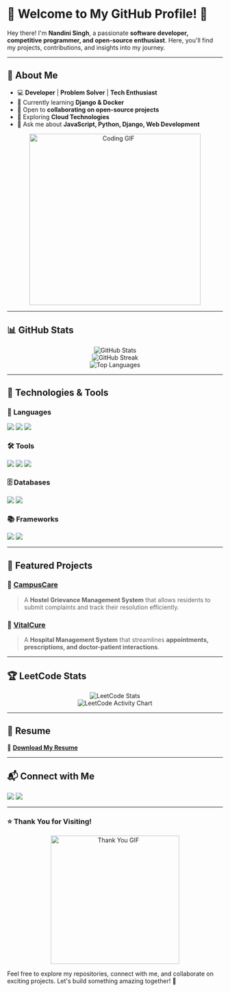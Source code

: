 # 🚀 Welcome to My GitHub Profile! 👋

Hey there! I'm **Nandini Singh**, a passionate **software developer, competitive programmer, and open-source enthusiast**. Here, you'll find my projects, contributions, and insights into my journey.

---

## 🌟 About Me

- 💻 **Developer** | **Problem Solver** | **Tech Enthusiast**
- 🌱 Currently learning **Django & Docker**
- 👯 Open to **collaborating on open-source projects**
- 🧠 Exploring **Cloud Technologies**
- 💬 Ask me about **JavaScript, Python, Django, Web Development**

<p align="center">
  <img src="https://media.giphy.com/media/qgQUggAC3Pfv687qPC/giphy.gif" width="400" alt="Coding GIF" />
</p>

---

## 📊 GitHub Stats

<p align="center">
  <img src="https://github-readme-stats.vercel.app/api?username=nandinisingh27&show_icons=true&count_private=true&hide=prs&theme=radical" alt="GitHub Stats" />
  <br/>
  <img src="https://github-readme-streak-stats.herokuapp.com/?user=nandinisingh27&theme=radical" alt="GitHub Streak" />
  <br/>
  <img src="https://github-readme-stats.vercel.app/api/top-langs/?username=nandinisingh27&layout=compact&theme=radical" alt="Top Languages" />
</p>

---

## 🔧 Technologies & Tools

### 🚀 Languages
<p>
  <img src="https://img.shields.io/badge/JavaScript-%23F7DF1E.svg?style=flat&logo=javascript&logoColor=black" />
  <img src="https://img.shields.io/badge/Python-3776AB.svg?style=flat&logo=python&logoColor=white" />
  <img src="https://img.shields.io/badge/PHP-777BB4.svg?style=flat&logo=php&logoColor=white" />
</p>

### 🛠 Tools
<p>
  <img src="https://img.shields.io/badge/Git-%23F1502F.svg?style=flat&logo=git&logoColor=white" />
  <img src="https://img.shields.io/badge/Postman-FF6C37.svg?style=flat&logo=postman&logoColor=white" />
  <img src="https://img.shields.io/badge/VS%20Code-007ACC.svg?style=flat&logo=visual-studio-code&logoColor=white" />
</p>

### 🗄 Databases
<p>
  <img src="https://img.shields.io/badge/MySQL-4479A1.svg?style=flat&logo=mysql&logoColor=white" />
  <img src="https://img.shields.io/badge/phpMyAdmin-6A4C3C.svg?style=flat&logo=phpmyadmin&logoColor=white" />
</p>

### 📚 Frameworks
<p>
  <img src="https://img.shields.io/badge/Django-092E20.svg?style=flat&logo=django&logoColor=white" />
  <img src="https://img.shields.io/badge/DRF-%23092E20.svg?style=flat&logo=django&logoColor=white" />
</p>

---

## 🌟 Featured Projects

### 🚀 [CampusCare](https://github.com/nandinisingh27/CampusCare)
> A **Hostel Grievance Management System** that allows residents to submit complaints and track their resolution efficiently.

### 🏥 [VitalCure](https://github.com/nandinisingh27/VitalCure-hospital-management-system-)
> A **Hospital Management System** that streamlines **appointments, prescriptions, and doctor-patient interactions**.

---

## 🏆 LeetCode Stats

<p align="center">
  <img src="https://leetcode.card.api.leetcode.com/users/nandinisingh27-competitive-programmer-stats?theme=light" alt="LeetCode Stats" />
  <br/>
  <img src="https://leetcard.jacoblin.cool/nandinisingh27?theme=light&ext=activity" alt="LeetCode Activity Chart" />
</p>

---

## 📄 Resume

🔗 **[Download My Resume](https://drive.google.com/file/d/1feuwrl3H_ZHzUg8kEXLymzk_ZrV3zZb5/view?usp=sharing)**

---

## 📬 Connect with Me

<p>
  <a href="https://www.linkedin.com/in/nandini-singh-a025a6299/"><img src="https://img.shields.io/badge/LinkedIn-%230077B5.svg?style=flat&logo=linkedin&logoColor=white" /></a>
  <a href="mailto:nandinisingh52891@gmail.com"><img src="https://img.shields.io/badge/Email-D14836.svg?style=flat&logo=gmail&logoColor=white" /></a>
</p>

---

### ⭐ **Thank You for Visiting!**

<p align="center">
  <img src="https://media.giphy.com/media/xTiTnxpQ3ghPiB2Hp6/giphy.gif" width="300" alt="Thank You GIF" />
</p>

Feel free to explore my repositories, connect with me, and collaborate on exciting projects. Let's build something amazing together! 🚀
